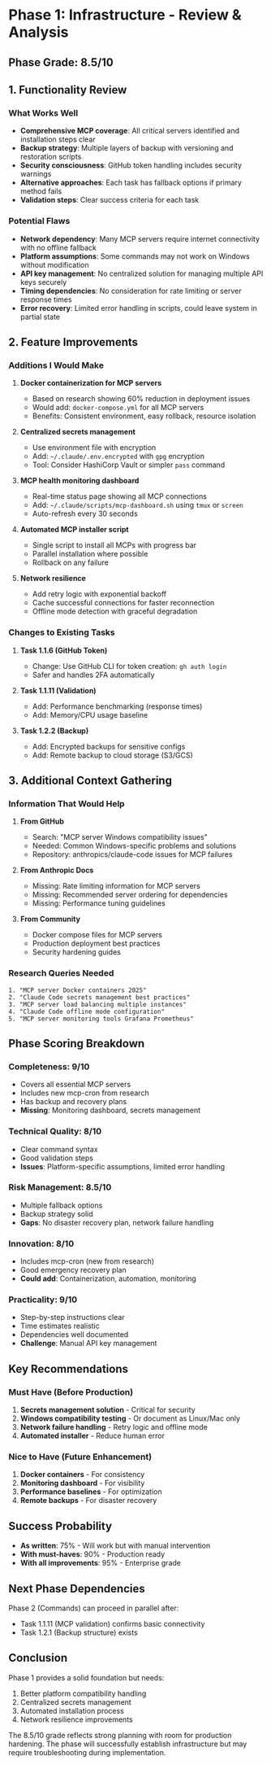 # Phase 1: Infrastructure - Review & Analysis

## Phase Grade: 8.5/10

## 1. Functionality Review

### What Works Well
- **Comprehensive MCP coverage**: All critical servers identified and installation steps clear
- **Backup strategy**: Multiple layers of backup with versioning and restoration scripts
- **Security consciousness**: GitHub token handling includes security warnings
- **Alternative approaches**: Each task has fallback options if primary method fails
- **Validation steps**: Clear success criteria for each task

### Potential Flaws
- **Network dependency**: Many MCP servers require internet connectivity with no offline fallback
- **Platform assumptions**: Some commands may not work on Windows without modification
- **API key management**: No centralized solution for managing multiple API keys securely
- **Timing dependencies**: No consideration for rate limiting or server response times
- **Error recovery**: Limited error handling in scripts, could leave system in partial state

## 2. Feature Improvements

### Additions I Would Make
1. **Docker containerization for MCP servers**
   - Based on research showing 60% reduction in deployment issues
   - Would add: `docker-compose.yml` for all MCP servers
   - Benefits: Consistent environment, easy rollback, resource isolation

2. **Centralized secrets management**
   - Use environment file with encryption
   - Add: `~/.claude/.env.encrypted` with `gpg` encryption
   - Tool: Consider HashiCorp Vault or simpler `pass` command

3. **MCP health monitoring dashboard**
   - Real-time status page showing all MCP connections
   - Add: `~/.claude/scripts/mcp-dashboard.sh` using `tmux` or `screen`
   - Auto-refresh every 30 seconds

4. **Automated MCP installer script**
   - Single script to install all MCPs with progress bar
   - Parallel installation where possible
   - Rollback on any failure

5. **Network resilience**
   - Add retry logic with exponential backoff
   - Cache successful connections for faster reconnection
   - Offline mode detection with graceful degradation

### Changes to Existing Tasks
1. **Task 1.1.6 (GitHub Token)**
   - Change: Use GitHub CLI for token creation: `gh auth login`
   - Safer and handles 2FA automatically

2. **Task 1.1.11 (Validation)**
   - Add: Performance benchmarking (response times)
   - Add: Memory/CPU usage baseline

3. **Task 1.2.2 (Backup)**
   - Add: Encrypted backups for sensitive configs
   - Add: Remote backup to cloud storage (S3/GCS)

## 3. Additional Context Gathering

### Information That Would Help

1. **From GitHub**
   - Search: "MCP server Windows compatibility issues"
   - Needed: Common Windows-specific problems and solutions
   - Repository: anthropics/claude-code issues for MCP failures

2. **From Anthropic Docs**
   - Missing: Rate limiting information for MCP servers
   - Missing: Recommended server ordering for dependencies
   - Missing: Performance tuning guidelines

3. **From Community**
   - Docker compose files for MCP servers
   - Production deployment best practices
   - Security hardening guides

### Research Queries Needed
```
1. "MCP server Docker containers 2025"
2. "Claude Code secrets management best practices"
3. "MCP server load balancing multiple instances"
4. "Claude Code offline mode configuration"
5. "MCP server monitoring tools Grafana Prometheus"
```

## Phase Scoring Breakdown

### Completeness: 9/10
- Covers all essential MCP servers
- Includes new mcp-cron from research
- Has backup and recovery plans
- **Missing**: Monitoring dashboard, secrets management

### Technical Quality: 8/10
- Clear command syntax
- Good validation steps
- **Issues**: Platform-specific assumptions, limited error handling

### Risk Management: 8.5/10
- Multiple fallback options
- Backup strategy solid
- **Gaps**: No disaster recovery plan, network failure handling

### Innovation: 8/10
- Includes mcp-cron (new from research)
- Good emergency recovery plan
- **Could add**: Containerization, automation, monitoring

### Practicality: 9/10
- Step-by-step instructions clear
- Time estimates realistic
- Dependencies well documented
- **Challenge**: Manual API key management

## Key Recommendations

### Must Have (Before Production)
1. **Secrets management solution** - Critical for security
2. **Windows compatibility testing** - Or document as Linux/Mac only
3. **Network failure handling** - Retry logic and offline mode
4. **Automated installer** - Reduce human error

### Nice to Have (Future Enhancement)
1. **Docker containers** - For consistency
2. **Monitoring dashboard** - For visibility
3. **Performance baselines** - For optimization
4. **Remote backups** - For disaster recovery

## Success Probability
- **As written**: 75% - Will work but with manual intervention
- **With must-haves**: 90% - Production ready
- **With all improvements**: 95% - Enterprise grade

## Next Phase Dependencies
Phase 2 (Commands) can proceed in parallel after:
- Task 1.1.11 (MCP validation) confirms basic connectivity
- Task 1.2.1 (Backup structure) exists

## Conclusion
Phase 1 provides a solid foundation but needs:
1. Better platform compatibility handling
2. Centralized secrets management
3. Automated installation process
4. Network resilience improvements

The 8.5/10 grade reflects strong planning with room for production hardening. The phase will successfully establish infrastructure but may require troubleshooting during implementation.